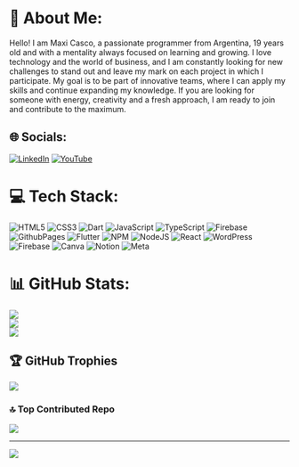 # 💫 About Me:
Hello! I am Maxi Casco, a passionate programmer from Argentina, 19 years old and with a mentality always focused on learning and growing. I love technology and the world of business, and I am constantly looking for new challenges to stand out and leave my mark on each project in which I participate. My goal is to be part of innovative teams, where I can apply my skills and continue expanding my knowledge. If you are looking for someone with energy, creativity and a fresh approach, I am ready to join and contribute to the maximum.<br>


## 🌐 Socials:
[![LinkedIn](https://img.shields.io/badge/LinkedIn-%230077B5.svg?logo=linkedin&logoColor=white)]([https://linkedin.com/in/MaxiCasco](https://www.linkedin.com/in/maxi-casco-818b31326/)) [![YouTube](https://img.shields.io/badge/YouTube-%23FF0000.svg?logo=YouTube&logoColor=white)](https://youtube.com/@MaxiCasco) 

# 💻 Tech Stack:
![HTML5](https://img.shields.io/badge/html5-%23E34F26.svg?style=for-the-badge&logo=html5&logoColor=white) ![CSS3](https://img.shields.io/badge/css3-%231572B6.svg?style=for-the-badge&logo=css3&logoColor=white) ![Dart](https://img.shields.io/badge/dart-%230175C2.svg?style=for-the-badge&logo=dart&logoColor=white) ![JavaScript](https://img.shields.io/badge/javascript-%23323330.svg?style=for-the-badge&logo=javascript&logoColor=%23F7DF1E) ![TypeScript](https://img.shields.io/badge/typescript-%23007ACC.svg?style=for-the-badge&logo=typescript&logoColor=white) ![Firebase](https://img.shields.io/badge/firebase-%23039BE5.svg?style=for-the-badge&logo=firebase) ![GithubPages](https://img.shields.io/badge/github%20pages-121013?style=for-the-badge&logo=github&logoColor=white) ![Flutter](https://img.shields.io/badge/Flutter-%2302569B.svg?style=for-the-badge&logo=Flutter&logoColor=white) ![NPM](https://img.shields.io/badge/NPM-%23CB3837.svg?style=for-the-badge&logo=npm&logoColor=white) ![NodeJS](https://img.shields.io/badge/node.js-6DA55F?style=for-the-badge&logo=node.js&logoColor=white) ![React](https://img.shields.io/badge/react-%2320232a.svg?style=for-the-badge&logo=react&logoColor=%2361DAFB) ![WordPress](https://img.shields.io/badge/WordPress-%23117AC9.svg?style=for-the-badge&logo=WordPress&logoColor=white) ![Firebase](https://img.shields.io/badge/firebase-a08021?style=for-the-badge&logo=firebase&logoColor=ffcd34) ![Canva](https://img.shields.io/badge/Canva-%2300C4CC.svg?style=for-the-badge&logo=Canva&logoColor=white) ![Notion](https://img.shields.io/badge/Notion-%23000000.svg?style=for-the-badge&logo=notion&logoColor=white) ![Meta](https://img.shields.io/badge/Meta-%230467DF.svg?style=for-the-badge&logo=Meta&logoColor=white)
# 📊 GitHub Stats:
![](https://github-readme-stats.vercel.app/api?username=maxi-casco&theme=aura&hide_border=false&include_all_commits=false&count_private=false)<br/>
![](https://github-readme-streak-stats.herokuapp.com/?user=maxi-casco&theme=aura&hide_border=false)<br/>
![](https://github-readme-stats.vercel.app/api/top-langs/?username=maxi-casco&theme=aura&hide_border=false&include_all_commits=false&count_private=false&layout=compact)

## 🏆 GitHub Trophies
![](https://github-profile-trophy.vercel.app/?username=maxi-casco&theme=nord&no-frame=false&no-bg=true&margin-w=4)

### 🔝 Top Contributed Repo
![](https://github-contributor-stats.vercel.app/api?username=maxi-casco&limit=5&theme=dark&combine_all_yearly_contributions=true)

---
[![](https://visitcount.itsvg.in/api?id=maxi-casco&icon=0&color=0)](https://visitcount.itsvg.in)

<!-- Proudly created with GPRM ( https://gprm.itsvg.in ) -->
